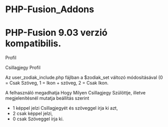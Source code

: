 # PHP-Fusion_Addons
<h1>PHP-Fusion 9.03 verzió kompatibilis.</h1>
<p>Profil</p>

<p>Csillagjegy Profil</p>
<p>Az user_zodiak_include.php fájlban a $zodiak_set változó módosításával (0 = Csak Szöveg, 1 = Ikon + szöveg, 2 = Csak Ikon.</p>

A felhasználó megadhatja Hogy Milyen Csillagjegy Szülöttje, illetve megjelenítésnél mutatja beállítás szerint
- 1 képpel jelzi Csillagjegyét és szöveggel írja ki azt,
- 2 csak képpel jelzi,
- 0 csak Szöveggel írja ki.
